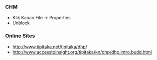 ### CHM
* Klik Kanan File -> Properties
* Unblock

### Online Sites
* http://www.tipitaka.net/tipitaka/dhp/
* http://www.accesstoinsight.org/tipitaka/kn/dhp/dhp.intro.budd.html
